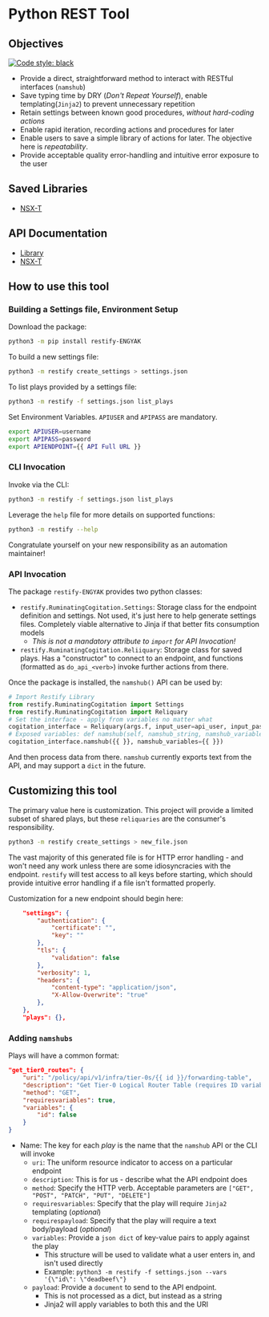 # Python REST Tool

## Objectives

[![Code style: black](https://img.shields.io/badge/code%20style-black-000000.svg)](https://github.com/psf/black)

* Provide a direct, straightforward method to interact with RESTful interfaces (`namshub`)
* Save typing time by DRY (*Don't Repeat Yourself*), enable templating(`Jinja2`) to prevent unnecessary repetition
* Retain settings between known good procedures, _without hard-coding actions_
* Enable rapid iteration, recording actions and procedures for later
* Enable users to save a simple library of actions for later. The objective here is *repeatability*.
* Provide acceptable quality error-handling and intuitive error exposure to the user

## Saved Libraries

* [NSX-T](https://github.com/ngschmidt/python-restify/blob/main/nsx-t/settings.json)

## API Documentation

* [Library](doc/)
* [NSX-T](doc/nsxt/)

## How to use this tool

### Building a Settings file, Environment Setup

Download the package:

```bash
python3 -m pip install restify-ENGYAK
```
To build a new settings file:

```bash
python3 -m restify create_settings > settings.json
```

To list plays provided by a settings file:

```bash
python3 -m restify -f settings.json list_plays
```

Set Environment Variables. `APIUSER` and `APIPASS` are mandatory.

```bash
export APIUSER=username
export APIPASS=password
export APIENDPOINT={{ API Full URL }}
```

### CLI Invocation

Invoke via the CLI:

```bash
python3 -m restify -f settings.json list_plays
```

Leverage the `help` file for more details on supported functions:

```bash
python3 -m restify --help
```

Congratulate yourself on your new responsibility as an automation maintainer!

### API Invocation

The package `restify-ENGYAK` provides two python classes:

* `restify.RuminatingCogitation.Settings`: Storage class for the endpoint definition and settings. Not used, it's just here to help generate settings files. Completely viable alternative to Jinja if that better fits consumption models
  * _This is not a mandatory attribute to `import` for API Invocation!_
* `restify.RuminatingCogitation.Reliiquary`: Storage class for saved plays. Has a "constructor" to connect to an endpoint, and functions (formatted as `do_api_<verb>`) invoke further actions from there.

Once the package is installed, the `namshub()` API can be used by:

```python
# Import Restify Library
from restify.RuminatingCogitation import Settings
from restify.RuminatingCogitation import Reliquary
# Set the interface - apply from variables no matter what
cogitation_interface = Reliquary(args.f, input_user=api_user, input_pass=api_pass)
# Exposed variables: def namshub(self, namshub_string, namshub_variables=False, namshub_dryrun=False):
cogitation_interface.namshub({{ }}, namshub_variables={{ }})
```

And then process data from there.
`namshub` currently exports text from the API, and may support a `dict` in the future.

## Customizing this tool

The primary value here is customization. This project will provide a limited subset of shared plays, but these `reliquaries` are the consumer's responsibility.

```bash
python3 -m restify create_settings > new_file.json
```

The vast majority of this generated file is for HTTP error handling - and won't need any work unless there are some idiosyncracies with the endpoint. `restify` will test access to all keys before starting, which should provide intuitive error handling if a file isn't formatted properly.

Customization for a new endpoint should begin here:

```json
    "settings": {
        "authentication": {
            "certificate": "",
            "key": ""
        },
        "tls": {
            "validation": false
        },
        "verbosity": 1,
        "headers": {
            "content-type": "application/json",
            "X-Allow-Overwrite": "true"
        },
    },
    "plays": {},
```

### Adding `namshubs`

Plays will have a common format:

```json
"get_tier0_routes": {
    "uri": "/policy/api/v1/infra/tier-0s/{{ id }}/forwarding-table",
    "description": "Get Tier-0 Logical Router Table (requires ID variable)",
    "method": "GET",
    "requiresvariables": true,
    "variables": { 
        "id": false
    }
}
```

* Name: The key for each _play_ is the name that the `namshub` API or the CLI will invoke
  * `uri`: The uniform resource indicator to access on a particular endpoint
  * `description`: This is for us - describe what the API endpoint does
  * `method`: Specify the HTTP verb. Acceptable parameters are `["GET", "POST", "PATCH", "PUT", "DELETE"]`
  * `requiresvariables`: Specify that the play will require `Jinja2` templating (*optional*)
  * `requirespayload`: Specify that the play will require a text body/payload (*optional*)
  * `variables`: Provide a `json dict` of key-value pairs to apply against the play
    * This structure will be used to validate what a user enters in, and isn't used directly
    * Example: `python3 -m restify -f settings.json --vars '{\"id\": \"deadbeef\"}`
  * `payload`: Provide a `document` to send to the API endpoint.
    * This is not processed as a dict, but instead as a string
    * Jinja2 will apply variables to both this and the URI

